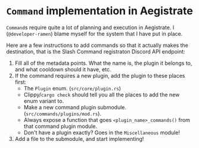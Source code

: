 # `Command` implementation in Aegistrate

`Command`s require quite a lot of planning and execution in Aegistrate.
I (`@developer-ramen`) blame myself for the system that I have put in place.

Here are a few instructions to add commands so that it actually makes the destination, that is the Slash Command registraton Discord API endpoint:

1. Fill all of the metadata points. What the name is, the plugin it belongs to, and what cooldown should it have, etc.
2. If the command requires a new plugin, add the plugin to these places first:
    - The `Plugin` enum. (`src/core/plugin.rs`)
    - Clippy/`cargo check` should tell you all the places to add the new enum variant to.
    - Make a new command plugin submodule. (`src/commands/plugins/mod.rs`).
    - Always expose a function that goes `<plugin_name>_commands()` from that command plugin module.
    - Don't have a plugin exactly? Goes in the `Miscellaneous` module!
3. Add a file to the submodule, and start implementing!